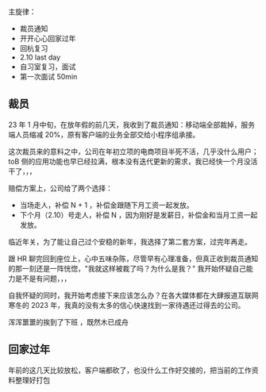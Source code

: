 
主旋律：

- 裁员通知
- 开开心心回家过年
- 回杭复习
- 2.10 last day
- 自习室复习，面试
- 第一次面试 50min

## 裁员

23 年 1 月中旬，在放年假的前几天，我收到了裁员通知：移动端全部裁掉，服务端人员缩减 20%，原有客户端的业务全部交给小程序组承接。

这次裁员来的意料之中，公司在年初立项的电商项目半死不活，几乎没什么用户；toB 侧的应用功能也早已经拉满，根本没有迭代更新的需求，我已经快一个月没活干了，，，

赔偿方案上，公司给了两个选择：

- 当场走人，补偿 N + 1 ，补偿金跟随下月工资一起发放。
- 下个月（2.10）号走人，补偿 N ，因为刚好是发薪日，补偿金和当月工资一起发放。

临近年关，为了能让自己过个安稳的新年，我选择了第二套方案，过完年再走。

跟 HR 聊完回到座位上，心中五味杂陈，尽管早有心理准备，但真正收到裁员通知的那一刻还是一阵恍惚，"我就这样被裁了吗？为什么是我？" 我开始怀疑自己能力是不是有问题，，，

自我怀疑的同时，我开始考虑接下来应该怎么办？在各大媒体都在大肆报道互联网寒冬的 2023 年，我真的没有太多的信心快速找到一家待遇还过得去的公司。

浑浑噩噩的挨到了下班 ，既然木已成舟

## 回家过年

年前的这几天比较放松，客户端都砍了，也没什么工作好交接的，把当前的工作资料整理好打包
